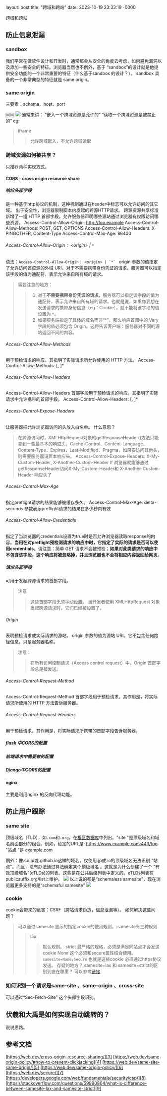 layout: post
title: "跨域和跨站"
date: 2023-10-19 23:33:19 -0000

跨域和跨站
## 防止信息泄漏
### sandbox
我们平常在做软件设计和开发时，通常都会从安全的角度去考虑，如何避免漏洞以及添加一些安全的特征。浏览器当然也不例外，基于 “sandbox”的设计就是他提供安全功能的一个非常重要的特征（什么基于sandbox 的设计？）。
sandbox 具备的一个非常典型的特征就是 same origin。
###  same origin
三要素：schema、host、port

￼￼ ![][image-1]
通常来讲：
“嵌入一个跨域资源是允许的”
“读取一个跨域资源是被禁止的”
eg:
> iframe
> > 允许跨域嵌入，不允许跨域读取
### 跨域资源如何被共享？
只推荐两种实现方式。
#### CORS - cross origin resource share
##### 响应头部字段
是一种基于http协议的机制，这种机制通过在header中标志可以允许访问的其它域。
出于安全性，浏览器限制脚本内发起的跨源HTTP请求。 
跨源资源共享标准新增了一组 HTTP 首部字段，允许服务器声明哪些源站通过浏览器有权限访问哪些资源。
	Access-Control-Allow-Origin: http://foo.example
	Access-Control-Allow-Methods: POST, GET, OPTIONS
	Access-Control-Allow-Headers: X-PINGOTHER, Content-Type
	Access-Control-Max-Age: 86400
###### Access-Control-Allow-Origin： \<origin\> | `*`
语法：``Access-Control-Allow-Origin： <origin> | `*` ``
origin 参数的值指定了允许访问该资源的外域 URI。对于不需要携带身份凭证的请求，服务器可以指定该字段的值为通配符，表示允许来自所有域的请求。
> 需要注意的地方：
> > 1. 对于**不需要携带身份凭证的请求**，服务器可以指定该字段的值为通配符，表示允许来自所有域的请求。也就是说，如果你要想在发送请求的携带身份信息（eg：Cookie），就不能将该字段的值设置为 `*`。
> > 2. 如果服务端指定了具体的域名而非“*”，那么响应首部中的 Vary 字段的值必须包含 Origin。这将告诉客户端：服务器对不同的源站返回不同的内容。
######  Access-Control-Allow-Methods
用于预检请求的响应。其指明了实际请求所允许使用的 HTTP 方法。
	Access-Control-Allow-Methods: <method>[, <method>]*
###### Access-Control-Allow-Headers
Access-Control-Allow-Headers 首部字段用于预检请求的响应。其指明了实际请求中允许携带的首部字段。
	Access-Control-Allow-Headers: <field-name>[, <field-name>]*
###### Access-Control-Expose-Headers
让服务器把允许浏览器访问的头放入白名单。
什么意思？
> 在跨源访问时，XMLHttpRequest对象的getResponseHeader()方法只能拿到一些最基本的响应头，Cache-Control、Content-Language、Content-Type、Expires、Last-Modified、Pragma，如果要访问其他头，则需要服务器设置本响应头。
	Access-Control-Expose-Headers: X-My-Custom-Header, X-Another-Custom-Header
	# 浏览器就能够通过getResponseHeader访问X-My-Custom-Header和 X-Another-Custom-Header 响应头了
 
###### Access-Control-Max-Age
指定preflight请求的结果能够被缓存多久。
	Access-Control-Max-Age: <delta-seconds>
delta-seconds 参数表示preflight请求的结果在多少秒内有效
###### Access-Control-Allow-Credentials
指定了当浏览器的credentials设置为true时是否允许浏览器读取response的内容。**当用在对preflight预检测请求的响应中时，它指定了实际的请求是否可以使用credentials**。请注意：简单 GET 请求不会被预检；**如果对此类请求的响应中不包含该字段，这个响应将被忽略掉，并且浏览器也不会将相应内容返回给网页**。
##### 请求头部字段
可用于发起跨源请求的首部字段。
> 注意
> >  这些首部字段无须手动设置。 当开发者使用 XMLHttpRequest 对象发起跨源请求时，它们已经被设置了。
###### Origin 
表明预检请求或实际请求的源站。
origin 参数的值为源站 URI。它不包含任何路径信息，只是服务器名称。
> 注意：
> > 在所有访问控制请求（Access control request）中，Origin 首部字段总是被发送。
###### Access-Control-Request-Method
Access-Control-Request-Method 首部字段用于预检请求。其作用是，将实际请求所使用的 HTTP 方法告诉服务器。
###### Access-Control-Request-Headers
用于预检请求。其作用是，将实际请求所携带的首部字段告诉服务器。
##### flask 中CORS的配置
##### 前端请求中需要做的配置
##### Django中CORS的配置
#### nginx
主要是利用nginx 的反向代理功能。
## 防止用户跟踪
### same site 
顶级域名（TLD），如`.com`和`.org`，在[根区数据库][1]中列出。"site "是顶级域名和域名前面部分的组合。例如，给定的URL是:
	https://www.example.com:443/foo
"站点 "是
	example.com

例外：像.co.jp或.github.io这样的域名，仅使用.jp或.io的顶级域名无法识别 "站点"。而且，没有办法通过算法确定某个顶级域名 。这就是为什么创建了一个 "有效顶级域名"(eTLDs)的列表。这些是在公共后缀列表中定义的。eTLDs列表在publicsuffix.org/list上维护。
![][image-2]
以上说的都是“schemaless samesite”，现在浏览器更多支持的是“schemaful samesite”
![][image-3]

### cookie
cookie会带来的危害：CSRF（跨站请求伪造，信息泄漏等）。
如何解决这些问题？
> 可以通过samesite 显示的指定cookie的使用规则。
> samesite有三种规则
> > lax 
> > > 默认规则。
> > strict
> > > 最严格的规格，必须是满足同站点才会发送cookie
> > None
> > > 这个必须和secure属性结合使用。`samesite=None;Secure`
> > > 也就是这些cookie 必须通过https协议发送。
存疑的地方？
samesite=lax 和 samesite=strict的区别到底在哪里？
可以参考[链接][2]
### 如何识别一个请求是same-site 、same-origin 、cross-site
可以通过“Sec-Fetch-Site” 这个头部字段识别。
## 伏羲和大禹是如何实现自动跳转的？
说说思路。
## 参考文档
[https://web.dev/cross-origin-resource-sharing/][3]
[https://web.dev/same-origin-policy/#how-to-prevent-clickjacking][4]
[https://web.dev/same-site-same-origin/][5]
[https://web.dev/same-origin-policy/][6]
[https://web.dev/secure/][7]
[https://developers.google.com/web/fundamentals/security/csp/][8]
[https://stackoverflow.com/questions/59990864/what-is-difference-between-samesite-lax-and-samesite-strict][9]

[1]:	https://www.iana.org/domains/root/db
[2]:	https://stackoverflow.com/questions/59990864/what-is-difference-between-samesite-lax-and-samesite-strict
[3]:	https://web.dev/cross-origin-resource-sharing/
[4]:	https://web.dev/same-origin-policy/#how-to-prevent-clickjacking
[5]:	https://web.dev/same-site-same-origin/
[6]:	https://web.dev/same-origin-policy/
[7]:	https://web.dev/secure/
[8]:	https://developers.google.com/web/fundamentals/security/csp/
[9]:	https://stackoverflow.com/questions/59990864/what-is-difference-between-samesite-lax-and-samesite-strict

[image-1]:	https://tva1.sinaimg.cn/large/008i3skNly1gwdy0qmdmtj317y0k3q45.jpg
[image-2]:	https://tva1.sinaimg.cn/large/008i3skNly1gwf34dw4vcj317j0krab5.jpg
[image-3]:	https://tva1.sinaimg.cn/large/008i3skNly1gwf39p7ngmj31ba0krwfn.jpg